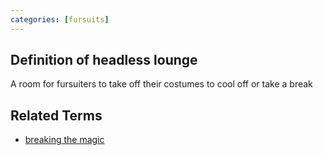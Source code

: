```yaml
---
categories: [fursuits]
---
```

## Definition of headless lounge

A room for fursuiters to take off their costumes to cool off or take a break

## Related Terms

- [breaking the magic](./breaking%20the%20magic)
